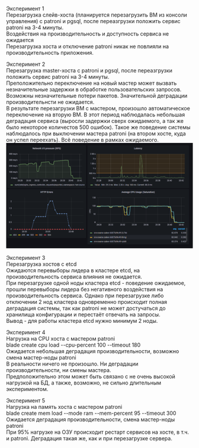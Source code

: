 Эксперимент 1 <br />
Перезагрузка слейв-хоста (планируется перезагрузить ВМ из консоли управления) с patroni и pgsql, после переазгрузки положить сервис patroni на 3-4 минуты. <br />
Воздействия на производительность и доступность сервиса не ожидается <br />
Перезагрузка хоста и отключение patroni никак не повлияли на производительность приложения. <br />

Эксперимент 2 <br />
Перезагрузка master-хоста с patroni и pgsql, после переазгрузки положить сервис patroni на 3-4 минуты.<br />
Преположительно переключение на новый мастер может вызвать незначительные задержки в обработке пользовательских запросов. Возможны незначительные потери пакетов. Значительной деградации производительнсти не ожидается.<br />
В результате перезагрузки ВМ с мастером, произошло автоматическое переключение на вторую ВМ. В этот период наблюдалась небольшая деградация сервиса (выросли задержки сверх ожидаемого, а так же было некоторое количестов 500 ошибок). Такое же поведение системы наблюдалось при выключении мастера patroni (на втором хосте, куда он успел переехать). Всё поведение в рамках ожидаемого.<br />
<img src="/k6_img/Patroni_restarts.png">

Эксперимент 3<br />
Перезагрузка хостов с etcd<br />
Ожидаются перевыборы лидера в кластере etcd, на производительность сервиса влияния не ожидается.<br />
При перезагрузке одной ноды кластера etcd - поведение ожидаемое, прошли перевыборы лидера без негативного воздействия на производительность сервиса. Однако при перезагрузке либо отключении 2 нод кластера одновременно происходит полная деградация системы, так как patroni не может достучаться до хранилища конфигурации и перестаёт отвечать на запросы.<br />
Вывод - для работы кластера etcd нужно минимум 2 ноды.<br />

Эксперимент 4<br />
Нагрузка на CPU хоста с мастером patroni<br />
  blade create cpu load --cpu-percent 100 --timeout 180<br />
Ожидается небольшая деградация производительности, возможно смена мастер-ноды patroni<br />
В реальности ничего не произошло. Ни деградации производительности, ни смены мастера.<br />
Предположительно этом может быть связано с не очень высокой нагрузкой на БД, а также, возможно, не сильно длительным экспериментом.<br />

Эксперимент 5<br />
Нагрузка на память хоста с мастером patroni<br />
blade create mem load --mode ram --mem-percent 95 --timeout 300<br />
Ожидается деградация производительности, смена мастер-ноды patroni<br />
При 95% нагрузке на ОЗУ происходит рестарт сервисов на хосте, в т.ч. и patroni. Деградация такая же, как и при перезагрузке сервера.<br />
